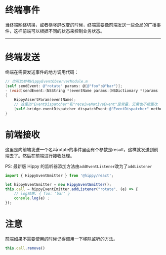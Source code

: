 # 终端事件

当终端网络切换，或者横竖屏改变的时候，终端需要像前端发送一些全局的广播事件，这样前端可以根据不同的状态来控制业务状态。

---

<!-- toc -->

# 终端发送

终端在需要发送事件的地方调用代码：

```objectivec
// 也可以参考HippyEventObserverModule.m
[self sendEvent: @"rotate" params: @{@"foo":@"bar"}];
- (void)sendEvent:(NSString *)eventName params:(NSDictionary *)params
{
    HippyAssertParam(eventName);
    // 这里的"EventDispatcher"和"receiveNativeEvent"是常量，无需也不能更改
    [self.bridge.eventDispatcher dispatchEvent:@"EventDispatcher" methodName:@"receiveNativeEvent" args:@{@"eventName": eventName, @"extra": params ? : @{}}];
}
```

# 前端接收

这里是向前端发送一个名叫rotate的事件里面有个参数是result，这样就发送到前端去了。然后在前端进行接收处理。

PS: 最新版 Hippy 的监听器添加方法由`addEventListener`改为了`addListener`

```jsx
import { HippyEventEmitter } from '@hippy/react';

let hippyEventEmitter = new HippyEventEmitter();
this.call = hippyEventEmitter.addListener("rotate", (e) => {
    // log结果: { foo: 'bar' }
    console.log(e) ;
});
```

# 注意

前端如果不需要使用的时候记得调用一下移除监听的方法。

```jsx
this.call.remove()
```
